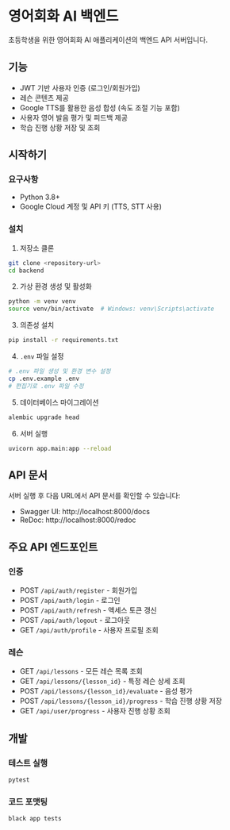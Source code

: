 # 영어회화 AI 백엔드

초등학생을 위한 영어회화 AI 애플리케이션의 백엔드 API 서버입니다.

## 기능

- JWT 기반 사용자 인증 (로그인/회원가입)
- 레슨 콘텐츠 제공
- Google TTS를 활용한 음성 합성 (속도 조절 기능 포함)
- 사용자 영어 발음 평가 및 피드백 제공
- 학습 진행 상황 저장 및 조회

## 시작하기

### 요구사항

- Python 3.8+
- Google Cloud 계정 및 API 키 (TTS, STT 사용)

### 설치

1. 저장소 클론
```bash
git clone <repository-url>
cd backend
```

2. 가상 환경 생성 및 활성화
```bash
python -m venv venv
source venv/bin/activate  # Windows: venv\Scripts\activate
```

3. 의존성 설치
```bash
pip install -r requirements.txt
```

4. `.env` 파일 설정
```bash
# .env 파일 생성 및 환경 변수 설정
cp .env.example .env
# 편집기로 .env 파일 수정
```

5. 데이터베이스 마이그레이션
```bash
alembic upgrade head
```

6. 서버 실행
```bash
uvicorn app.main:app --reload
```

## API 문서

서버 실행 후 다음 URL에서 API 문서를 확인할 수 있습니다:

- Swagger UI: http://localhost:8000/docs
- ReDoc: http://localhost:8000/redoc

## 주요 API 엔드포인트

### 인증

- POST `/api/auth/register` - 회원가입
- POST `/api/auth/login` - 로그인
- POST `/api/auth/refresh` - 액세스 토큰 갱신
- POST `/api/auth/logout` - 로그아웃
- GET `/api/auth/profile` - 사용자 프로필 조회

### 레슨

- GET `/api/lessons` - 모든 레슨 목록 조회
- GET `/api/lessons/{lesson_id}` - 특정 레슨 상세 조회
- POST `/api/lessons/{lesson_id}/evaluate` - 음성 평가
- POST `/api/lessons/{lesson_id}/progress` - 학습 진행 상황 저장
- GET `/api/user/progress` - 사용자 진행 상황 조회

## 개발

### 테스트 실행

```bash
pytest
```

### 코드 포맷팅

```bash
black app tests
```